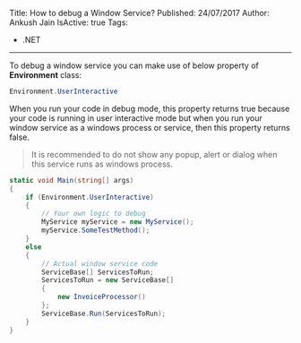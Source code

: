 Title: How to debug a Window Service?
Published: 24/07/2017
Author: Ankush Jain
IsActive: true
Tags:
  - .NET
---
To debug a window service you can make use of below property of **Environment** class:

```cs
Environment.UserInteractive
```

When you run your code in debug mode, this property returns true because your code is running in user interactive mode but when you run your window service as a windows process or service, then this property returns false.

> It is recommended to do not show any popup, alert or dialog when this service runs as windows process.

```cs
static void Main(string[] args)
{
    if (Environment.UserInteractive)
    {
        // Your own logic to debug
        MyService myService = new MyService();
        myService.SomeTestMethod();
    }
    else
    {
        // Actual window service code
        ServiceBase[] ServicesToRun;
        ServicesToRun = new ServiceBase[] 
        { 
            new InvoiceProcessor() 
        };
        ServiceBase.Run(ServicesToRun);
    }
}
```

                